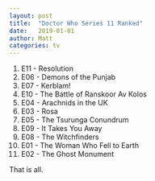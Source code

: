 ```yaml
---
layout: post
title:  "Doctor Who Series 11 Ranked"
date:   2019-01-01
author: Matt
categories: tv
---
```


1. E11 - Resolution
2. E06 - Demons of the Punjab
2. E07 - Kerblam!
3. E10 - The Battle of Ranskoor Av Kolos
4. E04 - Arachnids in the UK
5. E03 - Rosa
6. E05 - The Tsurunga Conundrum
7. E09 - It Takes You Away
8. E08 - The Witchfinders
9. E01 - The Woman Who Fell to Earth
10. E02 - The Ghost Monument

That is all.
